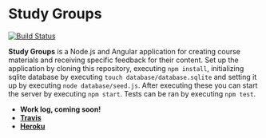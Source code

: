 # Study Groups

[![Build Status](https://travis-ci.org/Kaltsoon/studygroups.svg?branch=master)](https://travis-ci.org/Kaltsoon/studygroups)

**Study Groups** is a Node.js and Angular application for creating course materials and receiving specific feedback for their content. Set up the application by cloning this repository, executing <code>npm install</code>, initializing sqlite database by executing <code>touch database/database.sqlite</code> and setting it up by executing <code>node database/seed.js</code>. After executing these you can start the server by executing <code>npm start</code>. Tests can be ran by executing <code>npm test</code>.

* **Work  log, coming soon!**
* **<a href="https://travis-ci.org/Kaltsoon/studygroups/builds">Travis</a>**
* **<a href="https://damp-peak-9321.herokuapp.com">Heroku</a>**
